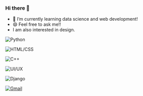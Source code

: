 ### Hi there 👋
- 🌱 I’m currently learning data science and web development!
- 😄 Feel free to ask me!!
- I am also interested in design.

<!--
**8maccaron8/8maccaron8** is a ✨ _special_ ✨ repository because its `README.md` (this file) appears on your GitHub profile.

Here are some ideas to get you started:

- 🔭 I’m currently working on ...
- 🌱 I’m currently learning ...
- 👯 I’m looking to collaborate on ...
- 🤔 I’m looking for help with ...
- 💬 Ask me about ...
- 📫 How to reach me: ...
- 😄 Pronouns: ...
- ⚡ Fun fact: ...
-->


 ![Python](http://img.shields.io/badge/-Python-black?style=flat-square&logo=github&link=https://zzsza.github.io/)
	
 ![HTML/CSS](https://img.shields.io/badge/-HTML/CSS-blue?style=flat-square&logo=Linkedin&logoColor=white&link=https://www.linkedin.com/in/seong-yun-byeon-8183a8113/)
	
  ![C++](https://img.shields.io/badge/C++-ff0000?style=flat-square&logo=youtube&link=https://www.youtube.com/c/kyleschool)
	
 ![UI/UX](https://img.shields.io/badge/UI/UX-1877f2?style=flat-square&logo=facebook&logoColor=white&link=https://www.facebook.com/zzsza)
	
	
  ![Django](https://img.shields.io/badge/Django-d14836?style=flat-square&logo=Gmail&logoColor=white)
  
  [![Gmail](https://img.shields.io/badge/Gmail-Green?style=flat-square&logo=Gmail&logoColor=white&link=mailto:snugyun01@gmail.com)](mailto:lhm5689@gmail.com)
